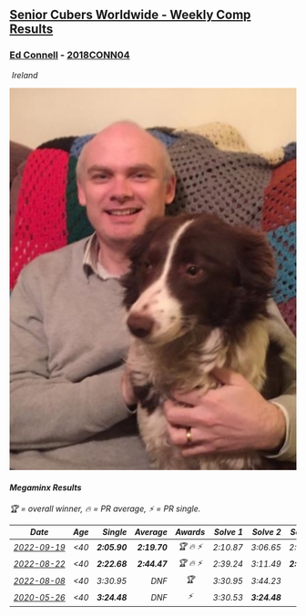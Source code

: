 <style>table {white-space: nowrap;}</style>
<link rel="stylesheet" type="text/css" href="/scw-comp/css/flags.css" />

## [Senior Cubers Worldwide - Weekly Comp Results](/scw-comp/results/)
### [Ed Connell](README.md) - [2018CONN04](https://www.worldcubeassociation.org/persons/2018CONN04?event=minx)

<i class="flag flag-IE" />&nbsp;Ireland

![Ed Connell](1583010027.jpg)

#### Megaminx Results

<span style="white-space: nowrap;">🏆 = overall winner</span>, <span style="white-space: nowrap;">🔥 = PR average</span>, <span style="white-space: nowrap;">⚡ = PR single</span>.

| Date | Age | Single | Average | Awards | Solve 1 | Solve 2 | Solve 3 | Solve 4 | Solve 5 | Video |
| :--: | :--: | --: | --: | :--: | --: | --: | --: | --: | --: | :-- |
| [2022-09-19](../../results/2022-09-19/minx.md) | <40 | **2:05.90** | **2:19.70** | 🏆 🔥 ⚡ | 2:10.87 | 3:06.65 | 2:19.61 | **2:05.90** | 2:28.63 | [Desktop](https://www.facebook.com/events/400132442274991/permalink/408930344728534) / [Mobile](https://m.facebook.com/events/400132442274991?view=permalink&id=408930344728534) |
| [2022-08-22](../../results/2022-08-22/minx.md) | <40 | **2:22.68** | **2:44.47** | 🏆 🔥 ⚡ | 2:39.24 | 3:11.49 | **2:22.68** | DNS | DNS | [Desktop](https://www.facebook.com/events/1050714292295463/permalink/1054750055225220) / [Mobile](https://m.facebook.com/events/1050714292295463?view=permalink&id=1054750055225220) |
| [2022-08-08](../../results/2022-08-08/minx.md) | <40 | 3:30.95 | DNF | 🏆 | 3:30.95 | 3:44.23 | DNS | DNS | DNS | [Desktop](https://www.facebook.com/events/825089031814345/permalink/828351328154782) / [Mobile](https://m.facebook.com/events/825089031814345?view=permalink&id=828351328154782) |
| [2020-05-26](../../results/2020-05-26/minx.md) | <40 | **3:24.48** | DNF | ⚡ | 3:30.53 | **3:24.48** | DNS | DNS | DNS | [Desktop](https://www.facebook.com/events/688407551989463/permalink/691174248379460) / [Mobile](https://m.facebook.com/events/688407551989463?view=permalink&id=691174248379460) |


<!-- Global site tag (gtag.js) - Google Analytics -->
<script async src="https://www.googletagmanager.com/gtag/js?id=UA-86348435-3"></script>
<script>window.dataLayer = window.dataLayer || []; function gtag() {dataLayer.push(arguments);} gtag('js', new Date()); gtag('config', 'UA-86348435-3');</script>
